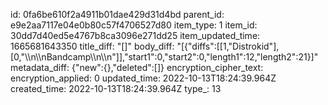 id: 0fa6be610f2a4911b01dae429d31d4bd
parent_id: e9e2aa7117e04e0b80c57f4706527d80
item_type: 1
item_id: 30dd7d40ed5e4767b8ca3096e271dd25
item_updated_time: 1665681643350
title_diff: "[]"
body_diff: "[{\"diffs\":[[1,\"Distrokid\"],[0,\"\\\n\\\nBandcamp\\\n\\\n\"]],\"start1\":0,\"start2\":0,\"length1\":12,\"length2\":21}]"
metadata_diff: {"new":{},"deleted":[]}
encryption_cipher_text: 
encryption_applied: 0
updated_time: 2022-10-13T18:24:39.964Z
created_time: 2022-10-13T18:24:39.964Z
type_: 13